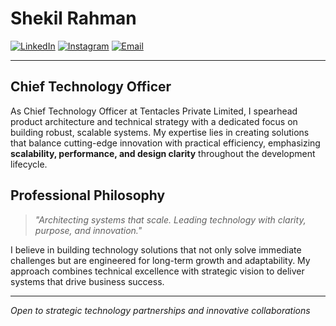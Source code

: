 # Shekil Rahman
[![LinkedIn](https://img.shields.io/badge/LinkedIn-Profile-blue?style=flat&logo=linkedin)](https://www.linkedin.com/in/shekil-rahman-7ba318343/)
[![Instagram](https://img.shields.io/badge/Instagram-Profile-purple?style=flat&logo=instagram)](https://instagram.com/shekilrahman)
[![Email](https://img.shields.io/badge/Email-Contact-red?style=flat&logo=gmail)](mailto:shekilrahman@gmail.com)

---

## Chief Technology Officer

As Chief Technology Officer at Tentacles Private Limited, I spearhead product architecture and technical strategy with a dedicated focus on building robust, scalable systems. My expertise lies in creating solutions that balance cutting-edge innovation with practical efficiency, emphasizing **scalability, performance, and design clarity** throughout the development lifecycle.

## Professional Philosophy

> *"Architecting systems that scale. Leading technology with clarity, purpose, and innovation."*

I believe in building technology solutions that not only solve immediate challenges but are engineered for long-term growth and adaptability. My approach combines technical excellence with strategic vision to deliver systems that drive business success.

---

*Open to strategic technology partnerships and innovative collaborations*
